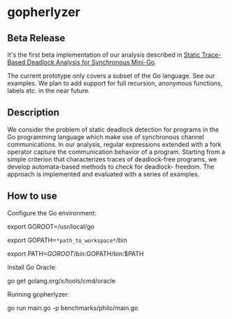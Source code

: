# gopherlyzer

## Beta Release

It's the first beta implementation of our analysis described in [Static Trace-Based Deadlock Analysis for
Synchronous Mini-Go](http://www.home.hs-karlsruhe.de/~suma0002/publications/TraceBasedDeadlockAnalysisMiniGo.pdf).

The current prototype only covers a subset of the Go language. See our examples.
We plan to add support for full recursion, anonymous functions, labels etc. in the near future.

## Description

We consider the problem of static deadlock detection for
programs in the Go programming language which make use of synchronous
channel communications. In our analysis, regular expressions extended
with a fork operator capture the communication behavior of a program.
Starting from a simple criterion that characterizes traces of deadlock-free
programs, we develop automata-based methods to check for deadlock-
freedom. The approach is implemented and evaluated with a series of
examples.

## How to use

Configure the Go environment:

export GOROOT=/usr/local/go

export GOPATH=`*path_to_workspace*`/bin

export PATH=$GOROOT/bin:$GOPATH/bin:$PATH

Install Go Oracle:

go get golang.org/x/tools/cmd/oracle

Running gopherlyzer:

go run main.go -p benchmarks/philo/main.go 
